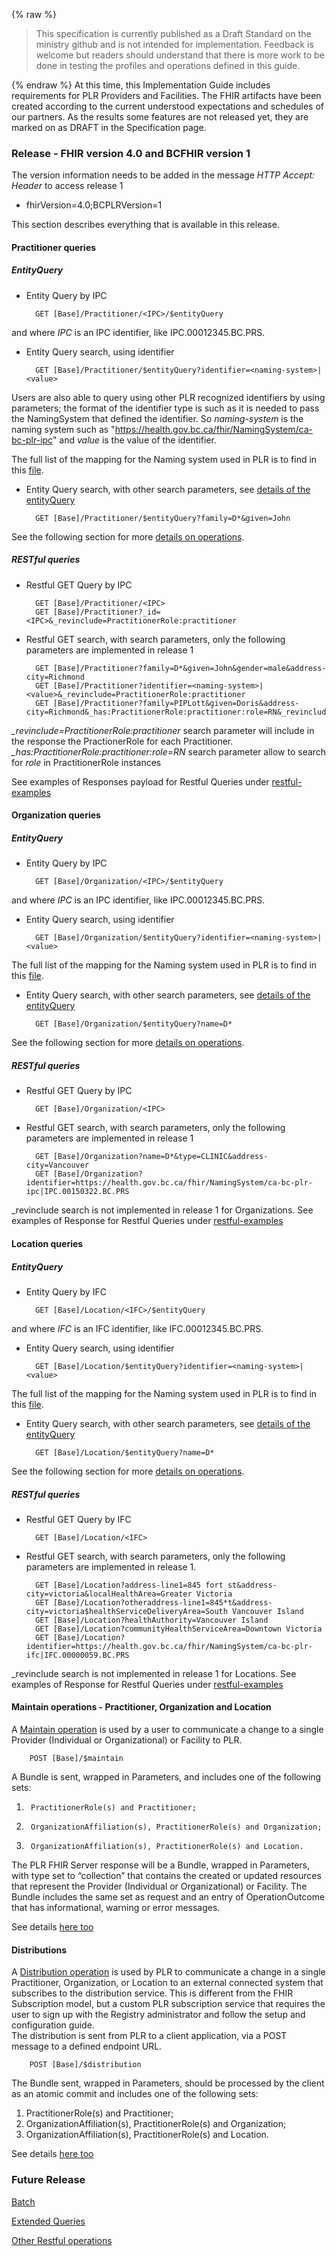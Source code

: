 {% raw %}
<blockquote class="stu-note">
<p>
This specification is currently published as a Draft Standard on the ministry github and is not intended for implementation.  Feedback is welcome but readers should understand that there is more work to be done in testing the profiles and operations defined in this guide.</p>
</blockquote>
{% endraw %}
At this time, this Implementation Guide includes requirements for PLR Providers and Facilities. 
The FHIR artifacts have been created according to the current understood expectations and schedules of our partners.
As the results some features are not released yet, they are marked on as DRAFT in the Specification page.


### Release - FHIR version 4.0 and BCFHIR version 1

The version information needs to be added in the message *HTTP Accept: Header* to access release 1
* fhirVersion=4.0;BCPLRVersion=1

This section describes everything that is available in this release.

#### Practitioner queries
##### EntityQuery
* Entity Query by IPC

        GET [Base]/Practitioner/<IPC>/$entityQuery

and where *IPC* is an IPC identifier, like IPC.00012345.BC.PRS.

* Entity Query search, using identifier

        GET [Base]/Practitioner/$entityQuery?identifier=<naming-system>|<value>

Users are also able to query using other PLR recognized identifiers by using parameters; the format of the identifier type is such as it is needed to pass the NamingSystem that defined the identifier. So *naming-system* is the naming system such as "https://health.gov.bc.ca/fhir/NamingSystem/ca-bc-plr-ipc" and *value* is the value of the identifier.

The full list of the mapping for the Naming system used in PLR is to find in this [file](PLR-NamingSystems.pdf). 

* Entity Query search, with other search parameters, see [details of the entityQuery](OperationDefinition-bc-entity-practitioner-query.html)

        GET [Base]/Practitioner/$entityQuery?family=D*&given=John

See the following section for more [details on operations](specification.html#query-part-1---operations).

##### RESTful queries
* Restful GET Query by IPC

        GET [Base]/Practitioner/<IPC>
        GET [Base]/Practitioner?_id=<IPC>&_revinclude=PractitionerRole:practitioner

* Restful GET search, with search parameters, only the following parameters are implemented in release 1

        GET [Base]/Practitioner?family=D*&given=John&gender=male&address-city=Richmond
        GET [Base]/Practitioner?identifier=<naming-system>|<value>&_revinclude=PractitionerRole:practitioner
        GET [Base]/Practitioner?family=PIPLott&given=Doris&address-city=Richmond&_has:PractitionerRole:practitioner:role=RN&_revinclude=PractitionerRole:practitioner

*_revinclude=PractitionerRole:practitioner* search parameter will include in the response the PractionerRole for each Practitioner.
*_has:PractitionerRole:practitioner:role=RN* search parameter allow to search for *role* in PractitionerRole instances

See examples of Responses payload for Restful Queries under [restful-examples](Bundle-Example-GET-Practitioner-Param-Response.html)

#### Organization queries
##### EntityQuery
* Entity Query by IPC

        GET [Base]/Organization/<IPC>/$entityQuery

and where *IPC* is an IPC identifier, like IPC.00012345.BC.PRS.

* Entity Query search, using identifier

        GET [Base]/Organization/$entityQuery?identifier=<naming-system>|<value>

The full list of the mapping for the Naming system used in PLR is to find in this [file](PLR-NamingSystems.pdf). 

* Entity Query search, with other search parameters, see [details of the entityQuery](OperationDefinition-bc-entity-organization-query.html)

        GET [Base]/Organization/$entityQuery?name=D*

See the following section for more [details on operations](specification.html#query-part-1---operations).

##### RESTful queries
* Restful GET Query by IPC

        GET [Base]/Organization/<IPC>

* Restful GET search, with search parameters, only the following parameters are implemented in release 1 

        GET [Base]/Organization?name=D*&type=CLINIC&address-city=Vancouver  
        GET [Base]/Organization?identifier=https://health.gov.bc.ca/fhir/NamingSystem/ca-bc-plr-ipc|IPC.00150322.BC.PRS

_revinclude search is not implemented in release 1 for Organizations.
See examples of Response for Restful Queries under [restful-examples](Bundle-Example-GET-Organization-Response.html)

#### Location queries
##### EntityQuery
* Entity Query by IFC

        GET [Base]/Location/<IFC>/$entityQuery

and where *IFC* is an IFC identifier, like IFC.00012345.BC.PRS.

* Entity Query search, using identifier

        GET [Base]/Location/$entityQuery?identifier=<naming-system>|<value>

The full list of the mapping for the Naming system used in PLR is to find in this [file](PLR-NamingSystems.pdf). 

* Entity Query search, with other search parameters, see [details of the entityQuery](OperationDefinition-bc-entity-location-query.html)

        GET [Base]/Location/$entityQuery?name=D*

See the following section for more [details on operations](specification.html#query-part-1---operations).

##### RESTful queries
* Restful GET Query by IFC

        GET [Base]/Location/<IFC>

* Restful GET search, with search parameters, only the following parameters are implemented in release 1.

        GET [Base]/Location?address-line1=845 fort st&address-city=victoria&localHealthArea=Greater Victoria
        GET [Base]/Location?otheraddress-line1=845*t&address-city=victoria$healthServiceDeliveryArea=South Vancouver Island
        GET [Base]/Location?healthAuthority=Vancouver Island
        GET [Base]/Location?communityHealthServiceArea=Downtown Victoria
        GET [Base]/Location?identifier=https://health.gov.bc.ca/fhir/NamingSystem/ca-bc-plr-ifc|IFC.00000059.BC.PRS

_revinclude search is not implemented in release 1 for Locations.
See examples of Response for Restful Queries under [restful-examples](Bundle-Example-GET-Location-Response.html)

#### Maintain operations - Practitioner, Organization and Location

A [Maintain operation](OperationDefinition-bc-maintain.html) is used by a user to communicate a change to a single Provider (Individual or Organizational) or Facility to PLR. 

        POST [Base]/$maintain
        
A Bundle is sent, wrapped in Parameters, and includes one of the following sets:

1.      PractitionerRole(s) and Practitioner;
2.      OrganizationAffiliation(s), PractitionerRole(s) and Organization;
3.      OrganizationAffiliation(s), PractitionerRole(s) and Location.

The PLR FHIR Server response will be a Bundle, wrapped in Parameters, with type set to “collection” that contains the created or updated resources that represent the Provider (Individual or Organizational) or Facility.  The Bundle includes the same set as request and an entry of OperationOutcome that has informational, warning or error messages.

See details [here too](specification.html#maintain---included-in-release-1)

#### Distributions

A [Distribution operation](OperationDefinition-bc-distribution.html) is used by PLR to communicate a change in a single Practitioner, Organization, or Location to an external connected system that subscribes to the distribution service. This is different from the FHIR Subscription model, but a custom PLR subscription service that requires the user to sign up with the Registry administrator and follow the setup and configuration guide.  
The distribution is sent from PLR to a client application, via a POST message to a defined endpoint URL. 

        POST [Base]/$distribution

The Bundle sent, wrapped in Parameters, should be processed by the client as an atomic commit and includes one of the following sets:

1.	PractitionerRole(s) and Practitioner;
2.	OrganizationAffiliation(s), PractitionerRole(s) and Organization;
3.	OrganizationAffiliation(s), PractitionerRole(s) and Location.

See details [here too](specification.html#distributions---included-in-release-1)

### Future Release

[Batch](specification.html#batch---future)

[Extended Queries](specification.html#extendedquery---future)

[Other Restful operations](specification.html#location)

